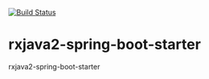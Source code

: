 [![Build Status](https://travis-ci.org/GusevAnton/rxjava2-spring-boot-starter.svg?branch=master)](https://travis-ci.org/GusevAnton/rxjava2-spring-boot-starter)
# rxjava2-spring-boot-starter
rxjava2-spring-boot-starter
